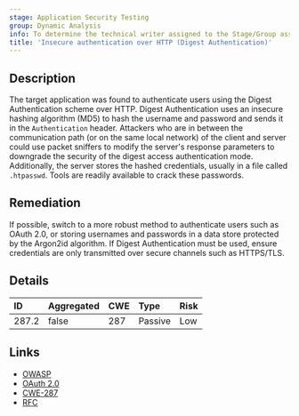```yaml
---
stage: Application Security Testing
group: Dynamic Analysis
info: To determine the technical writer assigned to the Stage/Group associated with this page, see https://handbook.gitlab.com/handbook/product/ux/technical-writing/#assignments
title: 'Insecure authentication over HTTP (Digest Authentication)'
---
```


## Description

The target application was found to authenticate users using the Digest Authentication scheme over HTTP.
Digest Authentication uses an insecure hashing algorithm (MD5) to hash the username and password and sends
it in the `Authentication` header. Attackers who are in between the communication path (or on the same
local network) of the client and server could use packet sniffers to modify the server's response parameters
to downgrade the security of the digest access authentication mode. Additionally, the server stores the
hashed credentials, usually in a file called `.htpasswd`. Tools are readily available to crack these passwords.

## Remediation

If possible, switch to a more robust method to authenticate users such as OAuth 2.0, or storing usernames
and passwords in a data store protected by the Argon2id algorithm. If Digest Authentication must be used,
ensure credentials are only transmitted over secure channels such as HTTPS/TLS.

## Details

| ID | Aggregated | CWE | Type | Risk |
|:---|:-----------|:----|:-----|:-----|
| 287.2 | false | 287 | Passive | Low |

## Links

- [OWASP](https://cheatsheetseries.owasp.org/cheatsheets/Password_Storage_Cheat_Sheet.html)
- [OAuth 2.0](https://oauth.net/2/)
- [CWE-287](https://cwe.mitre.org/data/definitions/287.html)
- [RFC](https://datatracker.ietf.org/doc/html/rfc2069)
